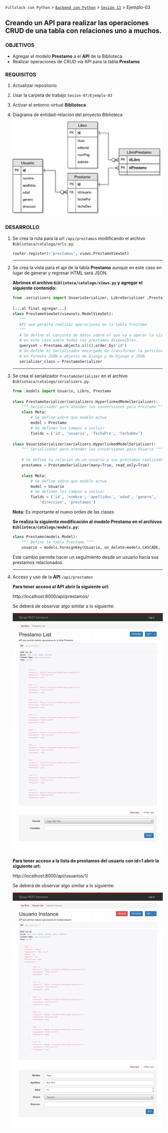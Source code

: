 `Fullstack con Python` > [`Backend con Python`](../../Readme.md) > [`Sesión 11`](../Readme.md) > Ejemplo-03
## Creando un API para realizar las operaciones CRUD de una tabla con relaciones uno a muchos.

### OBJETIVOS
- Agregar el modelo __Prestamo__ a el __API__ de la Biblioteca
- Realizar operaciones de CRUD vía API para la tabla __Prestamo__

### REQUISITOS
1. Actualizar repositorio
1. Usar la carpeta de trabajo `Sesion-07/Ejemplo-03`
1. Activar el entorno virtual __Biblioteca__
1. Diagrama de entidad-relación del proyecto Biblioteca

   ![Diagrama entidad-relación](assets/biblioteca-diagrama-modelo-er.jpg)

### DESARROLLO
1. Se crea la ruta para la url `/api/prestamos` modificando el archivo `Biblioteca/catalogo/urls.py`:

   ```python
   router.register(r'prestamos', views.PrestamoViewSet)
   ```
   ***

1. Se crea la vista para el api de la tabla __Prestamo__ aunque en este caso en lugar de generar y regresar HTML será JSON.

   __Abrimos el archivo `Biblioteca/catalogo/views.py` y agregar el siguiente contenido:__

   ```python
   from .serializers import UsuarioSerializer, LibroSerializer ,PrestamoSerializer

   [...al final agregar...]
   class PrestamoViewSet(viewsets.ModelViewSet):
      """
      API que permite realizar operaciones en la tabla Prestamo
      """
      # Se define el conjunto de datos sobre el que va a operar la vista,
      # en este caso sobre todos los prestamos disponibles.
      queryset = Prestamo.objects.all().order_by('id')
      # Se define el Serializador encargado de transformar la peticiones
      # en formato JSON a objetos de Django y de Django a JSON.
      serializer_class = PrestamoSerializer
   ```
   ***

1. Se crea el serializador `PrestamoSerializer` en el archivo `Biblioteca/catalogo/serializers.py`.

   ```python
   from .models import Usuario, Libro, Prestamo

   class PrestamoSerializer(serializers.HyperlinkedModelSerializer):
       """ Serializador para atender las conversiones para Prestamo """
       class Meta:
           # Se define sobre que modelo actua
           model = Prestamo
           # Se definen los campos a incluir
           fields = ('id', 'usuario', 'fechaPre', 'fechaDev')

   class UsuarioSerializer(serializers.HyperlinkedModelSerializer):
       """ Serializador para atender las conversiones para Usuario """

       # Se define la relación de un usuario y sus préstamos realizados
       prestamos = PrestamoSerializer(many=True, read_only=True)

       class Meta:
           # Se define sobre que modelo actua
           model = Usuario
           # Se definen los campos a incluir
           fields = ('id', 'nombre', 'apellidos', 'edad', 'genero',
               'direccion', 'prestamos')
   ```
   __Nota:__ Es importante el nuevo orden de las clases

   __Se realiza la siguiente modificación al modelo Prestamo en el archivos `Biblioteca/catalogo/models.py`:__

   ```python
   class Prestamo(models.Model):
       """ Define la tabla Prestamo """
       usuario = models.ForeignKey(Usuario, on_delete=models.CASCADE, related_name="prestamos")
   ```
   Este cambio permite hacer un seguimiento desde un usuario hacía sus prestamos relacionados.
   ***

1. Acceso y uso de la __API__ `/api/prestamos`

   __Para tener acceso al API abrir la siguiente url:__

   http://localhost:8000/api/prestamos/

   Se deberá de observar algo similar a lo siguiente:

   ![biblioteca API Prestamos](assets/api-prestamos-01.png)

   __Para tener acceso a la lista de prestamos del usuario con id=1 abrir la siguiente url:__

   http://localhost:8000/api/usuarios/1/

   Se deberá de observar algo similar a lo siguiente:

   ![biblioteca API Prestamos](assets/api-prestamos-02.png)
